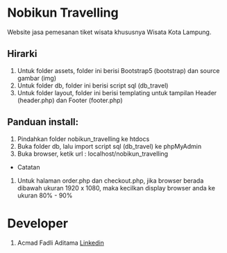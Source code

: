 # Nobikun Travelling

Website jasa pemesanan tiket wisata khususnya Wisata Kota Lampung.

## Hirarki 
1. Untuk folder assets, folder ini berisi Bootstrap5 (bootstrap) dan source gambar (img)
2. Untuk folder db, folder ini berisi script sql (db_travel)
3. Untuk folder layout, folder ini berisi templating untuk tampilan Header (header.php) dan Footer (footer.php)

## Panduan install:
1. Pindahkan folder nobikun_travelling ke htdocs
2. Buka folder db, lalu import script sql (db_travel) ke phpMyAdmin
3. Buka browser, ketik url : localhost/nobikun_travelling

* Catatan
1. Untuk halaman order.php dan checkout.php, jika browser berada dibawah ukuran 1920 x 1080, maka kecilkan display browser anda ke ukuran 80% - 90% 

# Developer
1. Acmad Fadli Aditama [Linkedin](https://www.linkedin.com/in/acmad-fadli-aditama-b28b61151/)